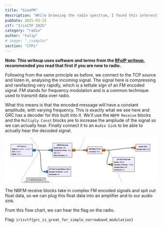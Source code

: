 ```yaml
---
title: "SineFM"
description: "While browsing the radio spectrum, I found this interesting radio channel on 434.677 MHz with some intermittent activity. I'm having some trouble making sense of it, but I'm fairly certain that this is being used as some sort of communications channel. Can you find out what's being transmitted?\n`nc sinefm-f94347f3.radio.2025.irisc.tf 6531`"
pubDate: 2025-03-25
ctf: "IrisCTF 2025"
category: "radio"
author: "tulip"
# image: "./sample/"
section: "CTFs"
---
```


**Note: This writeup uses software and terms from the [RFoIP writeup](/writeups/25-irisctf-rfoip), recommended you read that first if you are new to radio.**

Following from the same principle as before, we connect to the TCP source and listen in, analysing the incoming signal. The signal here is compressing and rarefacting very rapidly, which is a telltale sign of an FM encoded signal. FM stands for frequency modulation and is a common technique used to transmit data over radio. 

What this means is that the encoded message will have a constant amplitude, with varying frequency. This is exactly what we see here and GRC has a decoder for this built into it. We'll use the `NBFM Receive` blocks and the `Multiply Const` blocks are to increase the ampliude of the signal so we can actually hear. Finally connect it to an `Audio Sink` to be able to actually hear the decoded signal.

![fm flow chart](images/25-irisctf/sinefm/fm_decode.png)

The NBFM receive blocks take in complex FM encoded signals and spit out float data, so we can plug this float data into an amplifier and to our audio sink.

From this flow chart, we can hear the flag on the radio.

Flag: `irisctf{grc_is_great_for_simple_narrowband_modulation}`
